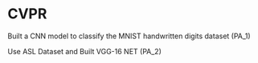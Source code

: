 # CVPR
Built a CNN model to classify the MNIST handwritten digits dataset (PA_1)

Use ASL Dataset and Built VGG-16 NET (PA_2)
